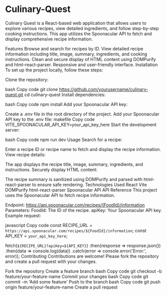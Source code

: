 ﻿# Culinary-Quest

Culinary Quest is a React-based web application that allows users to explore various recipes, view detailed ingredients, and follow step-by-step cooking instructions. This app utilizes the Spoonacular API to fetch and display comprehensive recipe information.

Features
Browse and search for recipes by ID.
View detailed recipe information including title, image, summary, ingredients, and cooking instructions.
Clean and secure display of HTML content using DOMPurify and html-react-parser.
Responsive and user-friendly interface.
Installation
To set up the project locally, follow these steps:

Clone the repository:

bash
Copy code
git clone https://github.com/yourusername/culinary-quest.git
cd culinary-quest
Install dependencies:

bash
Copy code
npm install
Add your Spoonacular API key:

Create a .env file in the root directory of the project.
Add your Spoonacular API key to the .env file:
makefile
Copy code
VITE_SPOONACULAR_API_KEY=your_api_key_here
Start the development server:

bash
Copy code
npm run dev
Usage
Search for a recipe:

Enter a recipe ID or recipe name to fetch and display the recipe information.
View recipe details:

The app displays the recipe title, image, summary, ingredients, and instructions.
Securely display HTML content:

The recipe summary is sanitized using DOMPurify and parsed with html-react-parser to ensure safe rendering.
Technologies Used
React
Vite
DOMPurify
html-react-parser
Spoonacular API
API Reference
This project uses the Spoonacular API to fetch recipe information.

Endpoint: https://api.spoonacular.com/recipes/{FoodId}/information
Parameters:
FoodId: The ID of the recipe.
apiKey: Your Spoonacular API key.
Example request:

javascript
Copy code
const RECIPE_URL = `https://api.spoonacular.com/recipes/${FoodId}/information`;
const API_KEY = `your_api_key_here`;

fetch(`${RECIPE_URL}?apiKey=${API_KEY}`)
  .then(response => response.json())
  .then(data => console.log(data))
  .catch(error => console.error('Error:', error));
Contributing
Contributions are welcome! Please fork the repository and create a pull request with your changes.

Fork the repository
Create a feature branch
bash
Copy code
git checkout -b feature/your-feature-name
Commit your changes
bash
Copy code
git commit -m 'Add some feature'
Push to the branch
bash
Copy code
git push origin feature/your-feature-name
Create a pull request



